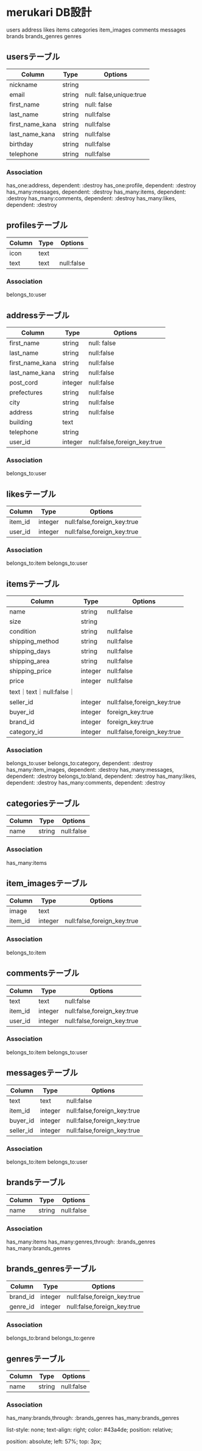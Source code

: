 # merukari DB設計
users
address
likes
items
categories
item_images
comments
messages
brands
brands_genres
genres

## usersテーブル
|Column|Type|Options|
|------|----|-------|
|nickname|string| |
|email|string|null: false,unique:true|
|first_name|string|null: false|
|last_name|string|null:false|
|first_name_kana|string|null:false|
|last_name_kana|string|null:false|
|birthday|string|null:false|
|telephone|string|null:false|
### Association
has_one:address, dependent: :destroy
has_one:profile, dependent: :destroy
has_many:messages, dependent: :destroy
has_many:items, dependent: :destroy
has_many:comments, dependent: :destroy
has_many:likes, dependent: :destroy


## profilesテーブル
|Column|Type|Options|
|------|----|-------|
|icon|text||
|text|text|null:false|
### Association
belongs_to:user


## addressテーブル
|Column|Type|Options|
|------|----|-------|
|first_name|string|null: false|
|last_name|string|null:false|
|first_name_kana|string|null:false|
|last_name_kana|string|null:false|
|post_cord|integer|null:false|
|prefectures|string|null:false|
|city|string|null:false|
|address|string|null:false|
|building|text||
|telephone|string||
|user_id|integer|null:false,foreign_key:true|
### Association
belongs_to:user


## likesテーブル
|Column|Type|Options|
|------|----|-------|
|item_id|integer|null:false,foreign_key:true|
|user_id|integer|null:false,foreign_key:true|
### Association
belongs_to:item
belongs_to:user


## itemsテーブル
|Column|Type|Options|
|------|----|-------|
|name|string|null:false|
|size|string||
|condition|string|null:false|
|shipping_method|string|null:false|
|shipping_days|string|null:false|
|shipping_area|string|null:false|
|shipping_price|integer|null:false|
|price|integer|null:false|
|text｜text｜null:false｜
|seller_id|integer|null:false,foreign_key:true|
|buyer_id|integer|foreign_key:true|
|brand_id|integer|foreign_key:true|
|category_id|integer|null:false,foreign_key:true|
### Association
belongs_to:user
belongs_to:category, dependent: :destroy
has_many:item_images, dependent: :destroy
has_many:messages, dependent: :destroy
belongs_to:bland, dependent: :destroy
has_many:likes, dependent: :destroy
has_many:comments, dependent: :destroy


## categoriesテーブル
|Column|Type|Options|
|------|----|-------|
|name|string|null:false|
### Association
has_many:items


## item_imagesテーブル
|Column|Type|Options|
|------|----|-------|
|image|text||
|item_id|integer|null:false,foreign_key:true|
### Association
belongs_to:item


## commentsテーブル
|Column|Type|Options|
|------|----|-------|
|text|text|null:false|
|item_id|integer|null:false,foreign_key:true|
|user_id|integer|null:false,foreign_key:true|
### Association
belongs_to:item
belongs_to:user


## messagesテーブル
|Column|Type|Options|
|------|----|-------|
|text|text|null:false|
|item_id|integer|null:false,foreign_key:true|
|buyer_id|integer|null:false,foreign_key:true|
|seller_id|integer|null:false,foreign_key:true|
### Association
belongs_to:item
belongs_to:user


## brandsテーブル
|Column|Type|Options|
|------|----|-------|
|name|string|null:false|
### Association
has_many:items
has_many:genres,through: :brands_genres
has_many:brands_genres


## brands_genresテーブル
|Column|Type|Options|
|------|----|-------|
|brand_id|integer|null:false,foreign_key:true|
|genre_id|integer|null:false,foreign_key:true|
### Association
belongs_to:brand
belongs_to:genre


## genresテーブル
|Column|Type|Options|
|------|----|-------|
|name|string|null:false|
### Association
has_many:brands,through: :brands_genres
has_many:brands_genres

list-style: none;
    text-align: right;
    color: #43a4de;
    position: relative;

position: absolute;
    left: 57%;
    top: 3px;